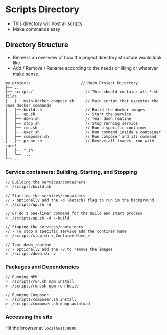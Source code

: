 # Scripts Directory
- This directory will host all scripts
- Make commands easy

## Directory Structure
- Below is an overview of how the project directory structure would look like.
- Add / Remove / Rename according to the needs or liking or whatever make sense.
```
my-project/                      // Main Project Directory
├── ...
├── scripts/                       // This should contains all *.sh files 
│   ├── main-docker-compose.sh     // Main script that executes the base docker commands
│   ├── build.sh                   // Build the docker images 
│   ├── up.sh                      // Start the service
│   ├── down.sh                    // Tear down routine
│   ├── stop.sh                    // Stop running service
│   ├── run.sh                     // Run a specific container
│   ├── exec.sh                    // Run command inside a container
│   ├── composer.sh                // Run composer and its command
│   ├── prune.sh                   // Remove all images, run with care!
│   ├── *.sh
│   └── ...
└── ...
```

### Service containers: Building, Starting, and Stopping
```
// Building the services/containers
> ./scripts/build.sh

// Starting the services/containers
// - optionally add the -d (detach) flag to run in the background
> ./scripts/up.sh -d

// Or do a one-liner command for the build and start process
> ./scripts/up.sh -d --build

// Stoping the services/containers
// - To stop a specific service add the continer name
> ./scripts/stop.sh <_ContainerName_>

// Tear down routine
// - optionally add the -v to remove the images 
> ./scripts/down.sh -v
```

### Packages and Dependencies
```
// Running NPM
> ./scripts/run.sh npm install
> ./scripts/run.sh npm run build

// Running Composer
> ./scripts/composer.sh install
> ./scripts/composer.sh dump-autoload
```

### Accessing the site
Hit the browser at `localhost:8080`
